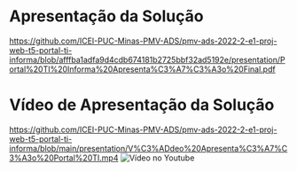 # Apresentação da Solução
https://github.com/ICEI-PUC-Minas-PMV-ADS/pmv-ads-2022-2-e1-proj-web-t5-portal-ti-informa/blob/afffba1adfa9d4cdb674181b2725bbf32ad5192e/presentation/Portal%20TI%20Informa%20Apresenta%C3%A7%C3%A3o%20Final.pdf

# Vídeo de Apresentação  da Solução
https://github.com/ICEI-PUC-Minas-PMV-ADS/pmv-ads-2022-2-e1-proj-web-t5-portal-ti-informa/blob/main/presentation/V%C3%ADdeo%20Apresenta%C3%A7%C3%A3o%20Portal%20TI.mp4
![Vídeo no Youtube](https://www.youtube.com/watch?v=TmEHJ9m-dgU)
